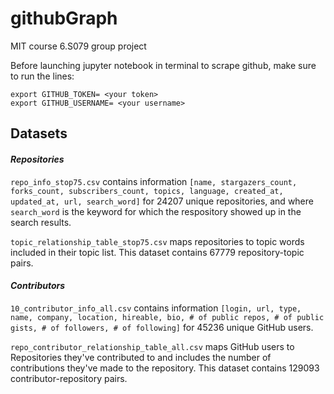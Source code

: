 # githubGraph
MIT course 6.S079 group project

Before launching jupyter notebook in terminal to scrape github, make sure to run the lines:  

```
export GITHUB_TOKEN= <your token>
export GITHUB_USERNAME= <your username> 
```

## Datasets
#### *Repositories*
`repo_info_stop75.csv` contains information `[name, stargazers_count, forks_count, subscribers_count, topics, language, created_at, updated_at, url, search_word]` for 24207 unique repositories, and where `search_word` is the keyword for which the respository showed up in the search results. 

`topic_relationship_table_stop75.csv` maps repositories to topic words included in their topic list. This dataset contains 67779 repository-topic pairs. 

#### *Contributors*
`10_contributor_info_all.csv` contains information `[login, url, type, name, company, location, hireable, bio, # of public repos, # of public gists, # of followers, # of following]` for 45236 unique GitHub users. 

`repo_contributor_relationship_table_all.csv` maps GitHub users to Repositories they've contributed to and includes the number of contributions they've made to the repository. This dataset contains 129093 contributor-repository pairs. 


